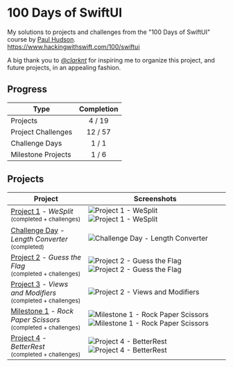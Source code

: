 # 100 Days of SwiftUI
My solutions to projects and challenges from the "100 Days of SwiftUI" course by [Paul Hudson](https://github.com/twostraws).<br>
https://www.hackingwithswift.com/100/swiftui

A big thank you to *[@clarknt](https://github.com/clarknt)* for inspiring me to organize this project, and future projects, in an appealing fashion.

## Progress

| Type | Completion |
| -------- | :----: |
| Projects | 4 / 19 |
| Project Challenges | 12 / 57 |
| Challenge Days | 1 / 1 |
| Milestone Projects | 1 / 6 |

## Projects

| Project | Screenshots |
| ------- | ---------- |
| [Project 1](https://github.com/solitaryewe/100-Days-of-SwiftUI/tree/main/Project-01) - *WeSplit*<br><sub>(completed + challenges)</sub> | ![Project 1 - WeSplit](https://github.com/solitaryewe/100-Days-of-SwiftUI/blob/main/Project-01/Screenshots/Project1-small.png) ![Project 1 - WeSplit](https://github.com/solitaryewe/100-Days-of-SwiftUI/blob/main/Project-01/Screenshots/Project1-challenges-small.png) |
| [Challenge Day](https://github.com/solitaryewe/100-Days-of-SwiftUI/tree/main/Challenge-Day) - *Length Converter*<br><sub>(completed)</sub> | ![Challenge Day - Length Converter](https://github.com/solitaryewe/100-Days-of-SwiftUI/blob/main/Challenge-Day/Screenshots/LengthConverter-small.png) |
| [Project 2](https://github.com/solitaryewe/100-Days-of-SwiftUI/tree/main/Project-02) - *Guess the Flag*<br><sub>(completed + challenges)</sub> | ![Project 2 - Guess the Flag](https://github.com/solitaryewe/100-Days-of-SwiftUI/blob/main/Project-02/Screenshots/Project2-small.png) ![Project 2 - Guess the Flag](https://github.com/solitaryewe/100-Days-of-SwiftUI/blob/main/Project-02/Screenshots/Project2-challenges-small.png) |
| [Project 3](https://github.com/solitaryewe/100-Days-of-SwiftUI/tree/main/Project-03) - *Views and Modifiers*<br><sub>(completed + challenges)</sub> | ![Project 2 - Views and Modifiers](https://github.com/solitaryewe/100-Days-of-SwiftUI/blob/main/Project-03/Screenshots/Project3-challenge1-small.png) |
| [Milestone 1](https://github.com/solitaryewe/100-Days-of-SwiftUI/tree/main/Milestone-01) - *Rock Paper Scissors*<br><sub>(completed + challenges)</sub> | ![Milestone 1 - Rock Paper Scissors](https://github.com/solitaryewe/100-Days-of-SwiftUI/blob/main/Milestone-01/Screenshots/Milestone1a-small.png) ![Milestone 1 - Rock Paper Scissors](https://github.com/solitaryewe/100-Days-of-SwiftUI/blob/main/Milestone-01/Screenshots/Milestone1b-small.png) |
| [Project 4](https://github.com/solitaryewe/100-Days-of-SwiftUI/tree/main/Project-04) - *BetterRest*<br><sub>(completed + challenges)</sub> | ![Project 4 - BetterRest](https://github.com/solitaryewe/100-Days-of-SwiftUI/blob/main/Project-04/Screenshots/Project4-small.png) ![Project 4 - BetterRest](https://github.com/solitaryewe/100-Days-of-SwiftUI/blob/main/Project-04/Screenshots/Project4-challenges-small.png) |
